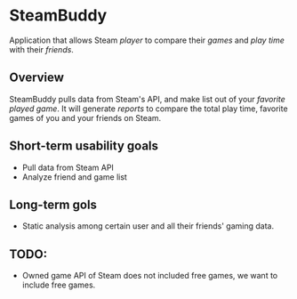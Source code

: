# SteamBuddy

Application that allows Steam *player* to compare their *games* and *play time* with their *friends*.

## Overview

SteamBuddy pulls data from Steam's API, and make list out of your *favorite played game*. It will generate *reports* to compare the total play time, favorite games of you and your friends on Steam.

## Short-term usability goals

- Pull data from Steam API
- Analyze friend and game list

## Long-term gols

- Static analysis among certain user and all their friends' gaming data.

## TODO:

- Owned game API of Steam does not included free games, we want to include free games.